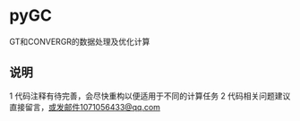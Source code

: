 # pyGC
GT和CONVERGR的数据处理及优化计算

## 说明
1 代码注释有待完善，会尽快重构以便适用于不同的计算任务
2 代码相关问题建议直接留言，或发邮件1071056433@qq.com
